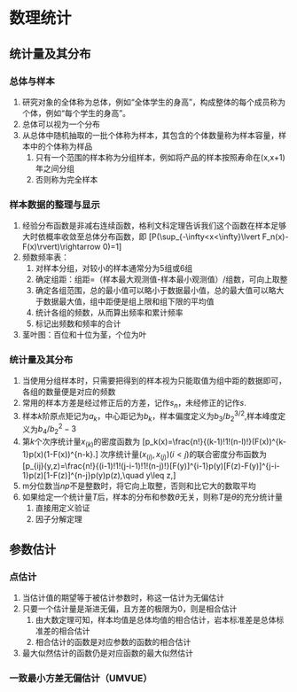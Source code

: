 # 数理统计

## 统计量及其分布

### 总体与样本

1. 研究对象的全体称为总体，例如“全体学生的身高”，构成整体的每个成员称为个体，例如“每个学生的身高”。
2. 总体可以视为一个分布
3. 从总体中随机抽取的一批个体称为样本，其包含的个体数量称为样本容量，样本中的个体称为样品
   1. 只有一个范围的样本称为分组样本，例如将产品的样本按照寿命在(x,x+1)年之间分组
   2. 否则称为完全样本

### 样本数据的整理与显示

1. 经验分布函数是非减右连续函数，格利文科定理告诉我们这个函数在样本足够大时依概率收敛至总体分布函数，即
\[P(\sup_{-\infty<x<\infty}\lvert F_n(x)-F(x)\rvert)\rightarrow 0)=1\]
2. 频数频率表：
   1. 对样本分组，对较小的样本通常分为5组或6组
   2. 确定组距：组距=（样本最大观测值-样本最小观测值）/组数，可向上取整
   3. 确定各组范围，总的最小值可以略小于数据最小值，总的最大值可以略大于数据最大值，组中距便是组上限和组下限的平均值
   4. 统计各组的频数，从而算出频率和累计频率
   5. 标记出频数和频率的合计
3. 茎叶图：百位和十位为茎，个位为叶

### 统计量及其分布

1. 当使用分组样本时，只需要把得到的样本视为只能取值为组中距的数据即可，各组的数量便是对应的频数
2. 常用的样本方差是经过修正后的方差，记作$s_n$，未经修正的记作$s$.
3. 样本$k$阶原点矩记为$a_k$，中心距记为$b_k$，样本偏度定义为$b_3/b_2^{3/2}$,样本峰度定义为$b_4/b_2^2-3$
4. 第$k$个次序统计量$x_{(k)}$的密度函数为
\[p_k(x)=\frac{n!}{(k-1)!1!(n-l)!}(F(x))^{k-1}p(x)(1-F(x))^{n-k}.\]
次序统计量$(x_{(i)},x_{(j)})(i<j)$的联合密度分布函数为
\[p_{ij}(y,z)=\frac{n!}{(i-1)!1!(j-i-1)!1!(n-j)!}[F(y)]^{i-1}p(y)[F(z)-F(y)]^{j-i-1}p(z)[1-F(z)]^{n-j}p(y)p(z),\quad y\leq z,\]
5. m分位数当$np$不是整数时，将它向上取整，否则和比它大的数取平均
6. 如果给定一个统计量$T$后，样本的分布和参数$\theta$无关，则称$T$是$\theta$的充分统计量
   1. 直接用定义验证
   2. 因子分解定理

## 参数估计

### 点估计

1. 当估计值的期望等于被估计参数时，称这一估计为无偏估计
2. 只要一个估计量是渐进无偏，且方差的极限为0，则是相合估计
   1. 由大数定理可知，样本均值是总体均值的相合估计，岩本标准差是总体标准差的相合估计
   2. 相合估计的函数是对应参数的函数的相合估计
3. 最大似然估计的函数仍是对应函数的最大似然估计

### 一致最小方差无偏估计（UMVUE）